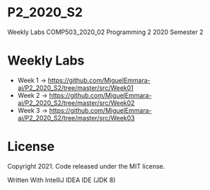 # P2_2020_S2
Weekly Labs COMP503_2020_02 Programming 2 2020 Semester 2

# Weekly Labs
  - Week 1 -> https://github.com/MiguelEmmara-ai/P2_2020_S2/tree/master/src/Week01
  - Week 2 -> https://github.com/MiguelEmmara-ai/P2_2020_S2/tree/master/src/Week02
  - Week 3 -> https://github.com/MiguelEmmara-ai/P2_2020_S2/tree/master/src/Week03

# License

Copyright 2021. Code released under the MIT license.

Written With IntelliJ IDEA IDE (JDK 8)

